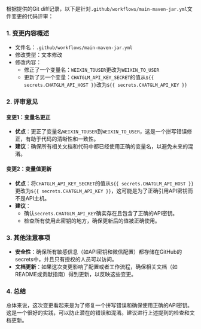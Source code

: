 根据提供的Git diff记录，以下是针对`.github/workflows/main-maven-jar.yml`文件变更的代码评审：

### 1. 变更内容概述
- 文件名：`.github/workflows/main-maven-jar.yml`
- 修改类型：文本修改
- 修改内容：
  - 修正了一个变量名：`WEIXIN_TOUSER`更改为`WEIXIN_TO_USER`
  - 更新了另一个变量：`CHATGLM_API_KEY_SECRET`的值从`${{ secrets.CHATGLM_API_HOST }}`改为`${{ secrets.CHATGLM_API_KEY }}`

### 2. 评审意见

#### 变更1：变量名更正
- **优点**：更正了变量名`WEIXIN_TOUSER`到`WEIXIN_TO_USER`，这是一个拼写错误修正，有助于代码的清晰性和一致性。
- **建议**：确保所有相关文档和代码中都已经使用正确的变量名，以避免未来的混淆。

#### 变更2：变量值更新
- **优点**：将`CHATGLM_API_KEY_SECRET`的值从`${{ secrets.CHATGLM_API_HOST }}`更改为`${{ secrets.CHATGLM_API_KEY }}`，这可能是为了正确引用API密钥而不是API主机。
- **建议**：
  - 确认`secrets.CHATGLM_API_KEY`确实存在且包含了正确的API密钥。
  - 检查所有使用此密钥的地方，确保更新后的值被正确使用。

### 3. 其他注意事项
- **安全性**：确保所有敏感信息（如API密钥和微信配置）都存储在GitHub的secrets中，并且只有授权的人员可以访问。
- **文档更新**：如果这次变更影响了配置或者工作流程，确保相关文档（如README或贡献指南）得到更新，以反映这些变更。

### 4. 总结
总体来说，这次变更看起来是为了修复一个拼写错误和确保使用正确的API密钥。这是一个很好的实践，可以防止潜在的错误和混淆。建议进行上述提到的检查和文档更新。